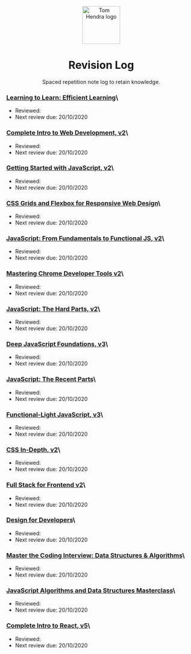 <div align=center>
<img alt="Tom Hendra logo" src="https://res.cloudinary.com/tomhendra/image/upload/v1567091669/tomhendra-logo/tomhendra-logo-round-1024.png" width="100" />
<h1>Revision Log</h1>
<p>Spaced repetition note log to retain knowledge.</p>
</div>

### [Learning to Learn: Efficient Learning](10-learning-to-learn)\

- Reviewed:
- Next review due: 20/10/2020

### [Complete Intro to Web Development, v2](14-fem-beginner/1-complete-intro-to-web-development-v2)\

- Reviewed:
- Next review due: 20/10/2020

### [Getting Started with JavaScript, v2](14-fem-beginner/2-getting-started-with-javascript-v2)\

- Reviewed:
- Next review due: 20/10/2020

### [CSS Grids and Flexbox for Responsive Web Design](14-fem-beginner/3-css-grids-and-flexbox-for-responsive-web-design)\

- Reviewed:
- Next review due: 20/10/2020

### [JavaScript: From Fundamentals to Functional JS, v2](14-fem-beginner/4-javascript-from-fundamentals-to-functional-js-v2)\

- Reviewed:
- Next review due: 20/10/2020

### [Mastering Chrome Developer Tools v2](14-fem-beginner/5-mastering-chrome-developer-tools-v2)\

- Reviewed:
- Next review due: 20/10/2020

### [JavaScript: The Hard Parts, v2](15-fem-professional/1-javascript-the-hard-parts-v2)\

- Reviewed:
- Next review due: 20/10/2020

### [Deep JavaScript Foundations, v3](15-fem-professional/2-deep-javascript-foundations)\

- Reviewed:
- Next review due: 20/10/2020

### [JavaScript: The Recent Parts](15-fem-professional/3-javascript-the-recent-parts)\

- Reviewed:
- Next review due: 20/10/2020

### [Functional-Light JavaScript, v3](15-fem-professional/5-functional-light-javascript-v3)\

- Reviewed:
- Next review due: 20/10/2020

### [CSS In-Depth, v2](15-fem-professional/6-css-in-depth-v2)\

- Reviewed:
- Next review due: 20/10/2020

### [Full Stack for Frontend v2](15-fem-professional/7-full-stack-for-front-end-engineers-v2)\

- Reviewed:
- Next review due: 20/10/2020

### **[Design for Developers](16-fem-design-to-code/1-design-for-developers)**\

- Reviewed:
- Next review due: 20/10/2020

### [Master the Coding Interview: Data Structures & Algorithms](11-master-the-coding-interview)\

- Reviewed:
- Next review due: 20/10/2020

### [JavaScript Algorithms and Data Structures Masterclass](3-algorithms-and-data-structures)\

- Reviewed:
- Next review due: 20/10/2020

### [Complete Intro to React, v5](15-fem-professional/)\

- Reviewed:
- Next review due: 20/10/2020
